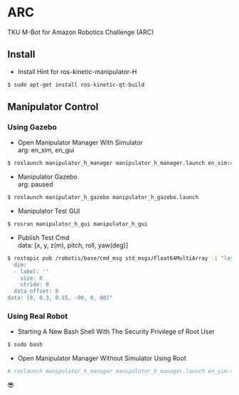 # ARC
TKU M-Bot for Amazon Robotics Challenge (ARC)


## Install

* Install Hint for ros-kinetic-manipulator-H
```bash
$ sudo apt-get install ros-kinetic-qt-build
```


## Manipulator Control

### Using Gazebo
    
* Open Manipulator Manager With Simulator   
    arg: en_sim, en_gui

```bash
$ roslaunch manipulator_h_manager manipulator_h_manager.launch en_sim:=true
```

* Manipulator Gazebo    
    arg: paused
    
```bash
$ roslaunch manipulator_h_gazebo manipulator_h_gazebo.launch
```

* Manipulator Test GUI
```bash
$ rosrun manipulator_h_gui manipulator_h_gui
```

* Publish Test Cmd    
    data: [x, y, z(m), pitch, roll, yaw(deg)]

```bash
$ rostopic pub /robotis/base/cmd_msg std_msgs/Float64MultiArray -1 "layout:
  dim:
  - label: ''
    size: 0
    stride: 0
  data_offset: 0
data: [0, 0.3, 0.15, -90, 0, 90]"
```

### Using Real Robot

* Starting A New Bash Shell With The Security Privilege of Root User
```bash
$ sudo bash
```

* Open Manipulator Manager Without Simulator Using Root
```bash
# roslaunch manipulator_h_manager manipulator_h_manager.launch en_sim:=false
```

:sunglasses:
